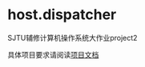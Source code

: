 # host.dispatcher
SJTU辅修计算机操作系统大作业project2

具体项目要求请阅读[项目文档](https://github.com/xiaoyu223344/host.dispatcher/blob/main/Document-proj2.pdf)
